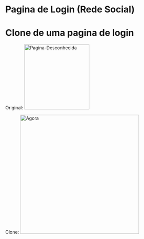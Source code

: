 # Pagina de Login (Rede Social)
# Clone de uma pagina de login
 
Original:
<img width="203" alt="Pagina-Desconhecida" src="https://user-images.githubusercontent.com/73664986/156896798-e83a7926-8448-4cd7-a6fb-7a91a9ef97d6.png">

Clone:
<img width="371" alt="Agora" src="https://user-images.githubusercontent.com/73664986/156896979-142c5ba5-01ae-40d8-86d5-1f4b3ae8f852.png">